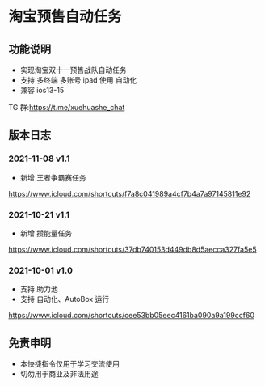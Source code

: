 # 淘宝预售自动任务

## 功能说明

- 实现淘宝双十一预售战队自动任务
- 支持 多终端 多账号 ipad 使用 自动化
- 兼容 ios13-15

TG 群:https://t.me/xuehuashe_chat

## 版本日志

### 2021-11-08 v1.1

- 新增 王者争霸赛任务

https://www.icloud.com/shortcuts/f7a8c041989a4cf7b4a7a97145811e92

### 2021-10-21 v1.1

- 新增 攒能量任务

https://www.icloud.com/shortcuts/37db740153d449db8d5aecca327fa5e5

### 2021-10-01 v1.0

- 支持 助力池
- 支持 自动化、AutoBox 运行

https://www.icloud.com/shortcuts/cee53bb05eec4161ba090a9a199ccf60

## 免责申明

- 本快捷指令仅用于学习交流使用
- 切勿用于商业及非法用途
